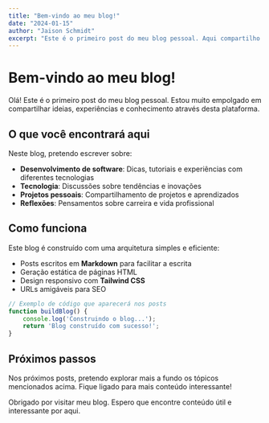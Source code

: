 ```yaml
---
title: "Bem-vindo ao meu blog!"
date: "2024-01-15"
author: "Jaison Schmidt"
excerpt: "Este é o primeiro post do meu blog pessoal. Aqui compartilho ideias sobre tecnologia, desenvolvimento e outras experiências."
---
```


# Bem-vindo ao meu blog!

Olá! Este é o primeiro post do meu blog pessoal. Estou muito empolgado em compartilhar ideias, experiências e conhecimento através desta plataforma.

## O que você encontrará aqui

Neste blog, pretendo escrever sobre:

- **Desenvolvimento de software**: Dicas, tutoriais e experiências com diferentes tecnologias
- **Tecnologia**: Discussões sobre tendências e inovações
- **Projetos pessoais**: Compartilhamento de projetos e aprendizados
- **Reflexões**: Pensamentos sobre carreira e vida profissional

## Como funciona

Este blog é construído com uma arquitetura simples e eficiente:

- Posts escritos em **Markdown** para facilitar a escrita
- Geração estática de páginas HTML
- Design responsivo com **Tailwind CSS**
- URLs amigáveis para SEO

```javascript
// Exemplo de código que aparecerá nos posts
function buildBlog() {
    console.log('Construindo o blog...');
    return 'Blog construído com sucesso!';
}
```

## Próximos passos

Nos próximos posts, pretendo explorar mais a fundo os tópicos mencionados acima. Fique ligado para mais conteúdo interessante!

Obrigado por visitar meu blog. Espero que encontre conteúdo útil e interessante por aqui.